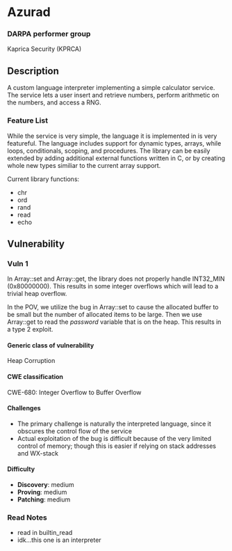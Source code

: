 # Azurad

### DARPA performer group
Kaprica Security (KPRCA)

## Description

A custom language interpreter implementing a simple calculator service. The service lets a user insert and retrieve numbers, perform arithmetic on the numbers, and access a RNG.

### Feature List

While the service is very simple, the language it is implemented in is very featureful. The language includes support for dynamic types, arrays, while loops, conditionals, scoping, and procedures. The library can be easily extended by adding additional external functions written in C, or by creating whole new types similiar to the current array support.

Current library functions:

 - chr
 - ord
 - rand
 - read
 - echo

## Vulnerability
### Vuln 1
In Array::set and Array::get, the library does not properly handle INT32_MIN (0x80000000). This results in some integer overflows which will lead to a trivial heap overflow.

In the POV, we utilize the bug in Array::set to cause the allocated buffer to be small but the number of allocated items to be large. Then we use Array::get to read the *password* variable that is on the heap. This results in a type 2 exploit.

#### Generic class of vulnerability

Heap Corruption

#### CWE classification

CWE-680: Integer Overflow to Buffer Overflow

#### Challenges

 - The primary challenge is naturally the interpreted language, since it obscures the control flow of the service
 - Actual exploitation of the bug is difficult because of the very limited control of memory; though this is easier if relying on stack addresses and WX-stack

#### Difficulty

 - **Discovery**: medium
 - **Proving**: medium
 - **Patching**: medium

### Read Notes

* read in builtin_read
* idk...this one is an interpreter